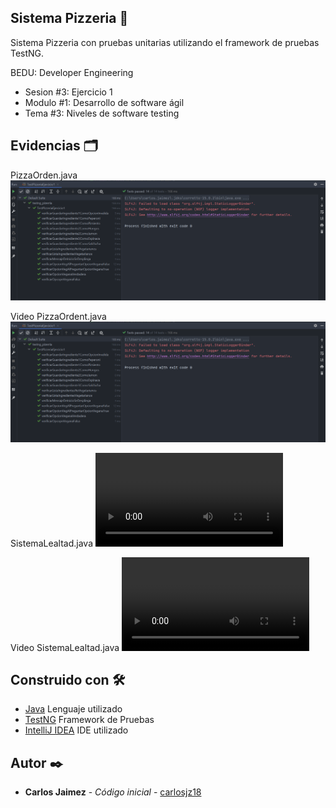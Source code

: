 ## Sistema Pizzeria 🍕

Sistema Pizzeria con pruebas unitarias utilizando el framework de pruebas TestNG.

BEDU: Developer Engineering
* Sesion #3: Ejercicio 1
* Modulo #1: Desarrollo de software ágil
* Tema #3: Niveles de software testing


## Evidencias 🗂️

PizzaOrden.java
![PizzaOrdenTest](./media/PizzaOrdenTest.png)

Video PizzaOrdent.java
![PizzaOrdenTest](./media/PizzaOrdenTest.png)

SistemaLealtad.java
![Video PizzaOrdenTest](./media/testng_pizerria%20pizza%20orden.mp4)

Video SistemaLealtad.java
![Video PizzaOrdenTest](.media/testng_pizerria%20sistema%20lealtad.mp4)

## Construido con 🛠️

* [Java]() Lenguaje utilizado
* [TestNG]() Framework de Pruebas
* [IntelliJ IDEA]() IDE utilizado

## Autor ✒️

* **Carlos Jaimez** - *Código inicial* - [carlosjz18](https://github.com/carlosjz18)
